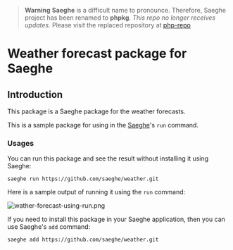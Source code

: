 > **Warning**
> **Saeghe** is a difficult name to pronounce. Therefore, Saeghe project has been renamed to **phpkg**.
> _This repo no longer receives updates._
> Please visit the replaced repository at [php-repo](https://github.com/php-repos/weather)

# Weather forecast package for Saeghe

## Introduction

This package is a Saeghe package for the weather forecasts. 

This is a sample package for using in the [Saeghe](https://saeghe.com)'s `run` command.

### Usages

You can run this package and see the result without installing it using Saeghe:

```shell
saeghe run https://github.com/saeghe/weather.git
```

Here is a sample output of running it using the `run` command:

![wather-forecast-using-run.png](wather-forecast-using-run.png)

If you need to install this package in your Saeghe application, then you can use Saeghe's `add` command:

```shell
saeghe add https://github.com/saeghe/weather.git
```
